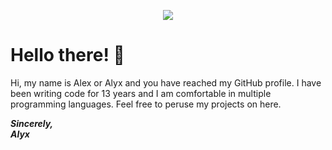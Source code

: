 <p align="center">
 <img src="https://cdn.alyxshang.boo/images/site/banner/banner01.png"/>
</p>

# Hello there! :black_heart:

Hi, my name is Alex or Alyx and you have reached my GitHub profile. I have been writing code for 13 years and I am comfortable in multiple programming languages. Feel free to peruse my projects on here.

***Sincerely,***<br/> 
***Alyx***
